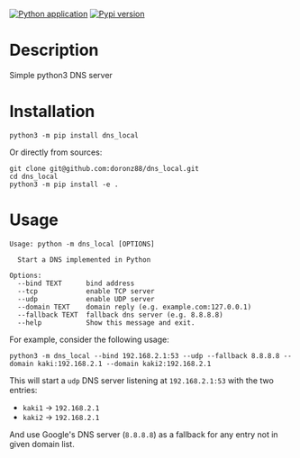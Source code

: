 [![Python application](https://github.com/doronz88/dns_local/workflows/Python%20application/badge.svg)](https://github.com/doronz88/dns_local/actions/workflows/python-app.yml "Python application action")
[![Pypi version](https://img.shields.io/pypi/v/dns_local.svg)](https://pypi.org/project/dns_local/ "PyPi package")

# Description

Simple python3 DNS server

# Installation

```shell
python3 -m pip install dns_local
```

Or directly from sources:

```shell
git clone git@github.com:doronz88/dns_local.git
cd dns_local
python3 -m pip install -e .
```

# Usage

```
Usage: python -m dns_local [OPTIONS]

  Start a DNS implemented in Python

Options:
  --bind TEXT      bind address
  --tcp            enable TCP server
  --udp            enable UDP server
  --domain TEXT    domain reply (e.g. example.com:127.0.0.1)
  --fallback TEXT  fallback dns server (e.g. 8.8.8.8)
  --help           Show this message and exit.
```

For example, consider the following usage:

```shell
python3 -m dns_local --bind 192.168.2.1:53 --udp --fallback 8.8.8.8 --domain kaki:192.168.2.1 --domain kaki2:192.168.2.1
```

This will start a `udp` DNS server listening at `192.168.2.1:53` with the two entries:

- `kaki1` -> `192.168.2.1`
- `kaki2` -> `192.168.2.1`

And use Google's DNS server (`8.8.8.8`) as a fallback for any entry not in given domain list.

